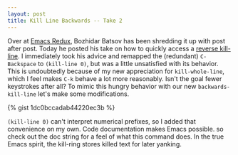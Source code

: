 ```yaml
---
layout: post
title: Kill Line Backwards -- Take 2
---
```


Over at [Emacs Redux](http://emacsredux.com), Bozhidar Batsov has been shredding it up with post after post. Today he posted his take on how to quickly access a [reverse kill-line](http://emacsredux.com/blog/2013/04/08/kill-line-backward/). I immediately took his advice and remapped the (redundant) `C-Backspace` to `(kill-line 0)`, but was a little unsatisfied with its behavior. This is undoubtedly because of my new appreciation for `kill-whole-line`, which I feel makes `C-k` behave a lot more reasonably. Isn't the goal fewer keystrokes after all? To mimic this hungry behavior with our new `backwards-kill-line` let's make some modifications.

{% gist 1dc0bccadab44220ec3b %}

`(kill-line 0)` can't interpret numerical prefixes, so I added that convenience on my own. Code documentation makes Emacs possible. so check out the doc string for a feel of what this command does. In the true Emacs spirit, the kill-ring stores killed text for later yanking.
